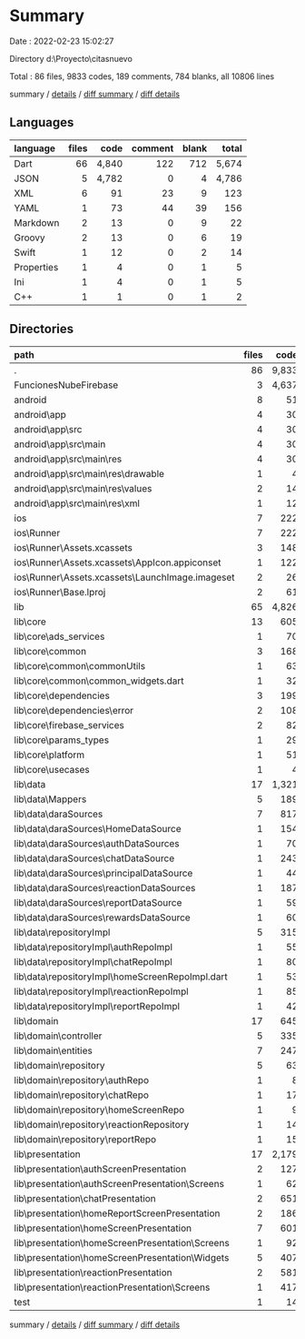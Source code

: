 # Summary

Date : 2022-02-23 15:02:27

Directory d:\Proyecto\citasnuevo

Total : 86 files,  9833 codes, 189 comments, 784 blanks, all 10806 lines

summary / [details](details.md) / [diff summary](diff.md) / [diff details](diff-details.md)

## Languages
| language | files | code | comment | blank | total |
| :--- | ---: | ---: | ---: | ---: | ---: |
| Dart | 66 | 4,840 | 122 | 712 | 5,674 |
| JSON | 5 | 4,782 | 0 | 4 | 4,786 |
| XML | 6 | 91 | 23 | 9 | 123 |
| YAML | 1 | 73 | 44 | 39 | 156 |
| Markdown | 2 | 13 | 0 | 9 | 22 |
| Groovy | 2 | 13 | 0 | 6 | 19 |
| Swift | 1 | 12 | 0 | 2 | 14 |
| Properties | 1 | 4 | 0 | 1 | 5 |
| Ini | 1 | 4 | 0 | 1 | 5 |
| C++ | 1 | 1 | 0 | 1 | 2 |

## Directories
| path | files | code | comment | blank | total |
| :--- | ---: | ---: | ---: | ---: | ---: |
| . | 86 | 9,833 | 189 | 784 | 10,806 |
| FuncionesNubeFirebase | 3 | 4,637 | 0 | 2 | 4,639 |
| android | 8 | 51 | 21 | 15 | 87 |
| android\app | 4 | 30 | 21 | 7 | 58 |
| android\app\src | 4 | 30 | 21 | 7 | 58 |
| android\app\src\main | 4 | 30 | 21 | 7 | 58 |
| android\app\src\main\res | 4 | 30 | 21 | 7 | 58 |
| android\app\src\main\res\drawable | 1 | 4 | 7 | 2 | 13 |
| android\app\src\main\res\values | 2 | 14 | 14 | 4 | 32 |
| android\app\src\main\res\xml | 1 | 12 | 0 | 1 | 13 |
| ios | 7 | 222 | 2 | 9 | 233 |
| ios\Runner | 7 | 222 | 2 | 9 | 233 |
| ios\Runner\Assets.xcassets | 3 | 148 | 0 | 4 | 152 |
| ios\Runner\Assets.xcassets\AppIcon.appiconset | 1 | 122 | 0 | 1 | 123 |
| ios\Runner\Assets.xcassets\LaunchImage.imageset | 2 | 26 | 0 | 3 | 29 |
| ios\Runner\Base.lproj | 2 | 61 | 2 | 2 | 65 |
| lib | 65 | 4,826 | 112 | 705 | 5,643 |
| lib\core | 13 | 605 | 17 | 95 | 717 |
| lib\core\ads_services | 1 | 70 | 0 | 14 | 84 |
| lib\core\common | 3 | 168 | 1 | 20 | 189 |
| lib\core\common\commonUtils | 1 | 63 | 0 | 4 | 67 |
| lib\core\common\common_widgets.dart | 1 | 32 | 0 | 6 | 38 |
| lib\core\dependencies | 3 | 199 | 2 | 35 | 236 |
| lib\core\dependencies\error | 2 | 108 | 0 | 20 | 128 |
| lib\core\firebase_services | 2 | 82 | 13 | 7 | 102 |
| lib\core\params_types | 1 | 29 | 1 | 10 | 40 |
| lib\core\platform | 1 | 51 | 0 | 9 | 60 |
| lib\core\usecases | 1 | 4 | 0 | 0 | 4 |
| lib\data | 17 | 1,321 | 42 | 202 | 1,565 |
| lib\data\Mappers | 5 | 189 | 0 | 32 | 221 |
| lib\data\daraSources | 7 | 817 | 41 | 125 | 983 |
| lib\data\daraSources\HomeDataSource | 1 | 154 | 23 | 16 | 193 |
| lib\data\daraSources\authDataSources | 1 | 70 | 0 | 10 | 80 |
| lib\data\daraSources\chatDataSource | 1 | 243 | 2 | 37 | 282 |
| lib\data\daraSources\principalDataSource | 1 | 44 | 4 | 10 | 58 |
| lib\data\daraSources\reactionDataSources | 1 | 187 | 2 | 25 | 214 |
| lib\data\daraSources\reportDataSource | 1 | 59 | 2 | 9 | 70 |
| lib\data\daraSources\rewardsDataSource | 1 | 60 | 8 | 18 | 86 |
| lib\data\repositoryImpl | 5 | 315 | 1 | 45 | 361 |
| lib\data\repositoryImpl\authRepoImpl | 1 | 55 | 0 | 3 | 58 |
| lib\data\repositoryImpl\chatRepoImpl | 1 | 80 | 0 | 14 | 94 |
| lib\data\repositoryImpl\homeScreenRepoImpl.dart | 1 | 53 | 0 | 13 | 66 |
| lib\data\repositoryImpl\reactionRepoImpl | 1 | 85 | 0 | 9 | 94 |
| lib\data\repositoryImpl\reportRepoImpl | 1 | 42 | 1 | 6 | 49 |
| lib\domain | 17 | 645 | 17 | 145 | 807 |
| lib\domain\controller | 5 | 335 | 0 | 65 | 400 |
| lib\domain\entities | 7 | 247 | 9 | 61 | 317 |
| lib\domain\repository | 5 | 63 | 8 | 19 | 90 |
| lib\domain\repository\authRepo | 1 | 8 | 0 | 0 | 8 |
| lib\domain\repository\chatRepo | 1 | 17 | 0 | 4 | 21 |
| lib\domain\repository\homeScreenRepo | 1 | 9 | 0 | 1 | 10 |
| lib\domain\repository\reactionRepository | 1 | 14 | 8 | 10 | 32 |
| lib\domain\repository\reportRepo | 1 | 15 | 0 | 4 | 19 |
| lib\presentation | 17 | 2,179 | 35 | 249 | 2,463 |
| lib\presentation\authScreenPresentation | 2 | 127 | 6 | 22 | 155 |
| lib\presentation\authScreenPresentation\Screens | 1 | 62 | 0 | 7 | 69 |
| lib\presentation\chatPresentation | 2 | 651 | 17 | 67 | 735 |
| lib\presentation\homeReportScreenPresentation | 2 | 186 | 4 | 36 | 226 |
| lib\presentation\homeScreenPresentation | 7 | 601 | 5 | 69 | 675 |
| lib\presentation\homeScreenPresentation\Screens | 1 | 92 | 1 | 5 | 98 |
| lib\presentation\homeScreenPresentation\Widgets | 5 | 407 | 3 | 44 | 454 |
| lib\presentation\reactionPresentation | 2 | 581 | 1 | 50 | 632 |
| lib\presentation\reactionPresentation\Screens | 1 | 417 | 0 | 24 | 441 |
| test | 1 | 14 | 10 | 7 | 31 |

summary / [details](details.md) / [diff summary](diff.md) / [diff details](diff-details.md)